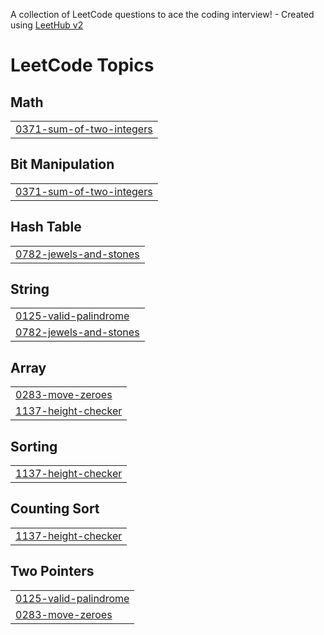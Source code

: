 A collection of LeetCode questions to ace the coding interview! - Created using [LeetHub v2](https://github.com/arunbhardwaj/LeetHub-2.0)
<!---LeetCode Topics Start-->
# LeetCode Topics
## Math
|  |
| ------- |
| [0371-sum-of-two-integers](https://github.com/rahilsharma04/leet-codes/tree/master/0371-sum-of-two-integers) |
## Bit Manipulation
|  |
| ------- |
| [0371-sum-of-two-integers](https://github.com/rahilsharma04/leet-codes/tree/master/0371-sum-of-two-integers) |
## Hash Table
|  |
| ------- |
| [0782-jewels-and-stones](https://github.com/rahilsharma04/leet-codes/tree/master/0782-jewels-and-stones) |
## String
|  |
| ------- |
| [0125-valid-palindrome](https://github.com/rahilsharma04/leet-codes/tree/master/0125-valid-palindrome) |
| [0782-jewels-and-stones](https://github.com/rahilsharma04/leet-codes/tree/master/0782-jewels-and-stones) |
## Array
|  |
| ------- |
| [0283-move-zeroes](https://github.com/rahilsharma04/leet-codes/tree/master/0283-move-zeroes) |
| [1137-height-checker](https://github.com/rahilsharma04/leet-codes/tree/master/1137-height-checker) |
## Sorting
|  |
| ------- |
| [1137-height-checker](https://github.com/rahilsharma04/leet-codes/tree/master/1137-height-checker) |
## Counting Sort
|  |
| ------- |
| [1137-height-checker](https://github.com/rahilsharma04/leet-codes/tree/master/1137-height-checker) |
## Two Pointers
|  |
| ------- |
| [0125-valid-palindrome](https://github.com/rahilsharma04/leet-codes/tree/master/0125-valid-palindrome) |
| [0283-move-zeroes](https://github.com/rahilsharma04/leet-codes/tree/master/0283-move-zeroes) |
<!---LeetCode Topics End-->